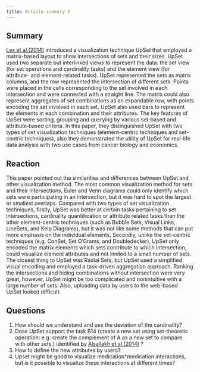 ```yaml
---
title: Article summary X
---
```


## Summary
[Lex et al.(2014)](https://ieeexplore.ieee.org/abstract/document/6876017) introduced a visualization technique UpSet that employed a matrix-based layout to show intersections of sets and their sizes. UpSet used two separate but interlinked views to represent the data: the set view (for set operations and cardinality tasks) and the element view (for attribute- and element-related tasks). UpSet represented the sets as matrix columns, and the row represented the intersection of different sets. Points were placed in the cells corresponding to the set involved in each intersection and were connected with a straight line. The matrix could also represent aggregates of set combinations as an expandable row, with points encoding the set involved in each set. UpSet also used bars to represent the elements in each combination and their attributes. The key features of UpSet were sorting, grouping and querying by various set‐based and attribute‐based criteria. In this paper, they distinguished UpSet with two types of set visualization techniques (element-centric techniques and set-centric techniques), also they demonstrated the utility of UpSet for real-life data analysis with two use cases from cancer biology and economics.

## Reaction
This paper pointed out the similarities and differences between UpSet and other visualization method. The most common visualization method for sets and their intersections, Euler and Venn diagrams could only identify which sets were participating in an intersection, but it was hard to spot the largest or smallest overlaps. Compared with two types of set visualization techniques, firstly, UpSet was better at certain tasks pertaining to set intersections, cardinality quantification or attribute related tasks than the other element-centric techniques (such as Bubble Sets, Visual Links, LineSets, and Kelp Diagrams), but it was not like some methods that can put more emphasis on the individual elements, Secondly, unlike the set-centric techniques (e.g. ConSet, Set O’Grams, and Doubledecker), UpSet only encoded the matrix elements which sets contribute to which intersection, could visualize element attributes and not limited to a small number of sets. The closest thing to UpSet was Radial Sets, but UpSet used a simplified visual encoding and employed a task-driven aggregation approach. Ranking the intersections and hiding combinations without intersection were very great, however, UpSet might be too complicated and nonintuitive with a large number of sets. Also, uploading data by users to the web-based UpSet looked difficult.

## Questions
1. How should we understand and use the deviation of the cardinality?
2. Dose UpSet support the task B14 (create a new set using set-theoretic operation: e.g. create the complement of A as a new set to compare with other sets.) identified by [Alsallakh et al.(2014)](https://kar.kent.ac.uk/39007/) ?
3. How to define the new attributes by users?
4. Upset might be good to visualize medication*medication interactions, but is it possible to visualize these interactions at different times?


